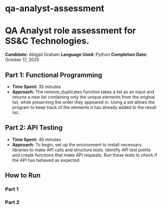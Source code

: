 # qa-analyst-assessment
# QA Analyst role assessment for SS&amp;C Technologies.
**Candidate:** Abigail Graham
**Language Used:** Python
**Completion Date:** October 17, 2025

## Part 1: Functional Programming
- **Time Spent:** 35 minutes
- **Approach:** 
The remove_duplicates function takes a list as an input and returns a new list containing only the unique elements from the original list, while preserving the order they appeared in. Using a set allows the program to keep track of the elements it has already added to the result list.


## Part 2: API Testing
- **Time Spent:** 40 minutes
- **Approach:** To begin, set up the environment to install necessary libraries to make API calls and structure tests. Identify API test points and create functions that make API requests. Run these tests to check if the API has behaved as expected.

## How to Run 
### Part 1

### Part 2

